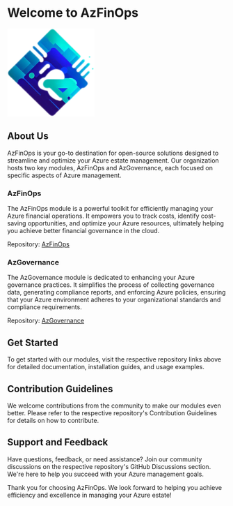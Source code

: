 # Welcome to AzFinOps

![AzFinOps Logo](Logo.png)

## About Us

AzFinOps is your go-to destination for open-source solutions designed to streamline and optimize your Azure estate management. Our organization hosts two key modules, AzFinOps and AzGovernance, each focused on specific aspects of Azure management.

### AzFinOps

The AzFinOps module is a powerful toolkit for efficiently managing your Azure financial operations. It empowers you to track costs, identify cost-saving opportunities, and optimize your Azure resources, ultimately helping you achieve better financial governance in the cloud.

Repository: [AzFinOps](https://github.com/AzFinOps/AzFinOps)

### AzGovernance

The AzGovernance module is dedicated to enhancing your Azure governance practices. It simplifies the process of collecting governance data, generating compliance reports, and enforcing Azure policies, ensuring that your Azure environment adheres to your organizational standards and compliance requirements.

Repository: [AzGovernance](https://github.com/AzFinOps/AzGovernance)

## Get Started

To get started with our modules, visit the respective repository links above for detailed documentation, installation guides, and usage examples.

## Contribution Guidelines

We welcome contributions from the community to make our modules even better. Please refer to the respective repository's Contribution Guidelines for details on how to contribute.

## Support and Feedback

Have questions, feedback, or need assistance? Join our community discussions on the respective repository's GitHub Discussions section. We're here to help you succeed with your Azure management goals.

Thank you for choosing AzFinOps. We look forward to helping you achieve efficiency and excellence in managing your Azure estate!
